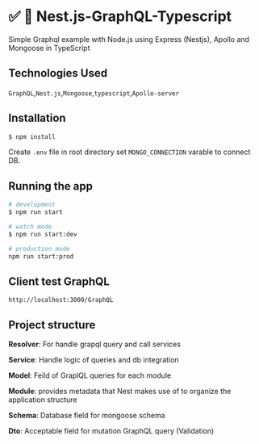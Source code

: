 # ✅ 🚀 Nest.js-GraphQL-Typescript

Simple Graphql example with Node.js using Express (Nestjs), Apollo and Mongoose in TypeScript

## Technologies Used
`GraphQL`,`Nest.js`,`Mongoose`,`typescript`,`Apollo-server`

## Installation

```bash
$ npm install
```
Create `.env` file in root directory set `MONGO_CONNECTION` varable to connect DB.
## Running the app

```bash
# development
$ npm run start

# watch mode
$ npm run start:dev

# production mode
npm run start:prod
```
## Client test GraphQL
`http://localhost:3000/GraphQL`

## Project structure
**Resolver**: For handle grapql query and call services

**Service**: Handle logic of queries and db integration

**Model**: Feild of GraplQL queries for each module

**Module**: provides metadata that Nest makes use of to organize the application structure

**Schema**: Database field for mongoose schema

**Dto**: Acceptable field for mutation GraphQL query (Validation)
